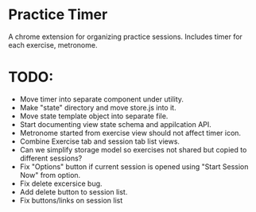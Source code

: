 # Practice Timer
A chrome extension for organizing practice sessions. Includes timer for each exercise, metronome. 


# TODO:

* Move timer into separate component under utility.
* Make "state" directory and move store.js into it. 
* Move state template object into separate file.
* Start documenting view state schema and appilcation API.
* Metronome started from exercise view should not affect timer icon.
* Combine Exercise tab and session tab list views.
* Can we simplify storage model so exercises not shared but copied to different sessions?
* Fix "Options" button if current session is opened using "Start Session Now" from option.
* Fix delete excersice bug.
* Add delete button to session list.
* Fix buttons/links on session list
